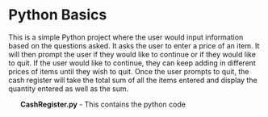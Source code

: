 <h1>Python Basics</h1>
<p>This is a simple Python project where the user would input information based on the questions asked. It asks the user to enter a price of an item. It will then prompt the user if they would like to continue or if they would like to quit. If the user would like to continue, they can keep adding in different prices of items until they wish to quit. Once the user prompts to quit, the cash register will take the total sum of all the items entered and display the quantity entered as well as the sum. 
  <ul><b>CashRegister.py</b> - This contains the python code </ul>
  </p>
